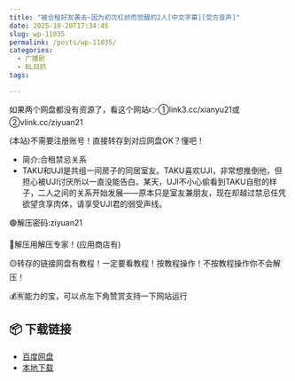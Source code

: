 ```yaml
---
title: "被合租好友袭击~因为初次杠娇而觉醒的2人[中文字幕][受方音声]"
date: 2025-10-20T17:34:45
slug: wp-11035
permalink: /posts/wp-11035/
categories:
  - 广播剧
  - BL日抓
tags:

---
```


如果两个网盘都没有资源了，看这个网站👉①link3.cc/xianyu21或②vlink.cc/ziyuan21

(本站)不需要注册账号！直接转存到对应网盘OK？懂吧！

*   简介:合租禁忌关系
*   TAKU和UJI是共组一间房子的同居室友。TAKU喜欢UJI，非常想推倒他，但担心被UJI讨厌所以一直没能告白。某天，UJI不小心偷看到TAKU自慰的样子，二人之间的关系开始发展——原本只是室友兼朋友，现在却越过禁忌任凭欲望贪享肉体，请享受UJI君的弱受声线。

🟢解压密码:ziyuan21

🔵解压用解压专家！(应用商店有)

🟡转存的链接网盘有教程！一定要看教程！按教程操作！不按教程操作你不会解压！

💰🈶能力的宝，可以点左下角赞赏支持一下网站运行

## 📦 下载链接
- [百度网盘](https://blziyuan21.com/pay-download/11035?key=7933ccef92&down_id=0)
- [本地下载](https://blziyuan21.com/pay-download/11035?key=7933ccef92&down_id=1)

